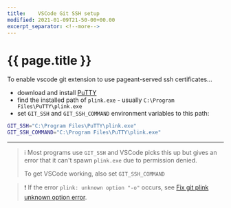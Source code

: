 ```yaml
---
title:    VSCode Git SSH setup
modified: 2021-01-09T21-50-00+00.00
excerpt_separator: <!--more-->
---
```

# {{ page.title }}

To enable vscode git extension to use pageant-served ssh certificates...
<!--more-->
* download and install [PuTTY](https://www.chiark.greenend.org.uk/~sgtatham/putty/latest.html)
* find the installed path of `plink.exe` - usually `C:\Program Files\PuTTY\plink.exe`
* set `GIT_SSH` and `GIT_SSH_COMMAND` environment variables to this path:

```bash
GIT_SSH="C:\Program Files\PuTTY\plink.exe"
GIT_SSH_COMMAND="C:\Program Files\PuTTY\plink.exe"
```

----
> :information_source: Most programs use `GIT_SSH` and VSCode picks this up but gives an error that it can't spawn `plink.exe` due to permission denied.
>
> To get VSCode working, also set `GIT_SSH_COMMAND`

> :exclamation: If the error `plink: unknown option "-o"` occurs, see [Fix git plink unknown option error](\quicktips\git-plink-unknown-option-o.html).
